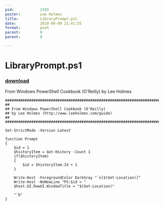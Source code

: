 ```yaml
---
pid:            2193
poster:         Lee Holmes
title:          LibraryPrompt.ps1
date:           2010-09-09 21:41:55
format:         posh
parent:         0
parent:         0

---
```


# LibraryPrompt.ps1

### [download](2193.ps1)

From Windows PowerShell Cookbook (O'Reilly) by Lee Holmes

```posh
##############################################################################
##
## From Windows PowerShell Cookbook (O'Reilly)
## by Lee Holmes (http://www.leeholmes.com/guide)
##
##############################################################################

Set-StrictMode -Version Latest

function Prompt
{
    $id = 1
    $historyItem = Get-History -Count 1
    if($historyItem)
    {
        $id = $historyItem.Id + 1
    }

    Write-Host -ForegroundColor DarkGray "`n[$(Get-Location)]"
    Write-Host -NoNewLine "PS:$id > "
    $host.UI.RawUI.WindowTitle = "$(Get-Location)"

    "`b"
}
```
